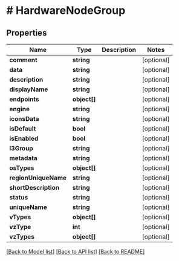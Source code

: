 # # HardwareNodeGroup

## Properties

Name | Type | Description | Notes
------------ | ------------- | ------------- | -------------
**comment** | **string** |  | [optional]
**data** | **string** |  | [optional]
**description** | **string** |  | [optional]
**displayName** | **string** |  | [optional]
**endpoints** | **object[]** |  | [optional]
**engine** | **string** |  | [optional]
**iconsData** | **string** |  | [optional]
**isDefault** | **bool** |  | [optional]
**isEnabled** | **bool** |  | [optional]
**l3Group** | **string** |  | [optional]
**metadata** | **string** |  | [optional]
**osTypes** | **object[]** |  | [optional]
**regionUniqueName** | **string** |  | [optional]
**shortDescription** | **string** |  | [optional]
**status** | **string** |  | [optional]
**uniqueName** | **string** |  | [optional]
**vTypes** | **object[]** |  | [optional]
**vzType** | **int** |  | [optional]
**vzTypes** | **object[]** |  | [optional]

[[Back to Model list]](../../README.md#models) [[Back to API list]](../../README.md#endpoints) [[Back to README]](../../README.md)
